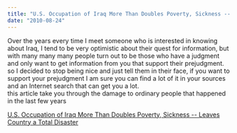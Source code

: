 ```yaml
---
title: "U.S. Occupation of Iraq More Than Doubles Poverty, Sickness -- Leaves Country a Total Disaster"
date: "2010-08-24"
---
```


Over the years every time I meet someone who is interested in knowing about Iraq, I tend to be very optimistic about their quest for information, but with many many many people turn out to be those who have a judgment and only want to get information from you that support their prejudgment. so I decided to stop being nice and just tell them in their face, if you want to support your prejudgment I am sure you can find a lot of it in your sources and an Internet search that can get you a lot.  
this article take you through the damage to ordinary people that happened in the last few years

  
[U.S. Occupation of Iraq More Than Doubles Poverty, Sickness -- Leaves Country a Total Disaster](https://www.alternet.org/story/147928/)
